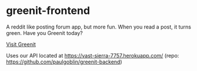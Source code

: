 # greenit-frontend

A reddit like posting forum app, but more fun. When you read a post, it turns green. Have you Greenit today?

[Visit Greenit](http://paulgoblin.github.io/greenit-frontend/)

Uses our API located at https://vast-sierra-7757.herokuapp.com/ (repo: https://github.com/paulgoblin/greenit-backend)
